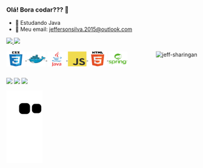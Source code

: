 ### Olá! Bora codar??? 👋

- 🌱 Estudando Java
- 💬 Meu email: jeffersonsilva.2015@outlook.com

<div>
  <a href="https://github.com/jeffleonardo">
  <img height="180em" src="https://github-readme-stats.vercel.app/api?username=jeffleonardo&show_icons=true&theme=great-gatsby&include_all_commits=true&count_private=true"/>
  <img height="180em" src="https://github-readme-stats.vercel.app/api/top-langs/?username=jeffleonardo&layout=compact&langs_count=7&theme=great-gatsby"/>
</div>
<div style="display: inline_block"><br>
  <img align="center" alt="jeff-css3" height="40" width="50" src="https://github.com/devicons/devicon/blob/master/icons/css3/css3-original-wordmark.svg">
  <img align="center" alt="jeff-docker" height="40" width="50" src="https://github.com/devicons/devicon/blob/master/icons/docker/docker-original.svg">
  <img align="center" alt="jeff-java" height="40" width="50" src="https://github.com/devicons/devicon/blob/master/icons/java/java-original-wordmark.svg">
  <img align="center" alt="jeff-javascript" height="40" width="50" src="https://github.com/devicons/devicon/blob/master/icons/javascript/javascript-original.svg">
  <img align="center" alt="jeff-html5" height="40" width="50" src="https://github.com/devicons/devicon/blob/master/icons/html5/html5-original-wordmark.svg">
  <img align="center" alt="jeff-spring" height="40" width="50" src="https://github.com/devicons/devicon/blob/master/icons/spring/spring-original-wordmark.svg"> 
  <img align="right" alt="jeff-sharingan" src="http://i867.photobucket.com/albums/ab233/razor931/gif.gif">
</div>
  
  ##

  <div> 
 <a href="https://discord.com/channels/@me" target="_blank"><img src="https://img.shields.io/badge/Discord-7289DA?style=for-the-badge&logo=discord&logoColor=white" target="_blank"></a> 
  <a href = "mailto:jefaomdp1@gmail.com"><img src="https://img.shields.io/badge/-Gmail-%23333?style=for-the-badge&logo=gmail&logoColor=white" target="_blank"></a>
  <a href="https://www.linkedin.com/in/jefferson-leonardo-268a591a2/" target="_blank"><img src="https://img.shields.io/badge/-LinkedIn-%230077B5?style=for-the-badge&logo=linkedin&logoColor=white" target="_blank"></a> 
 
  ![Snake animation](https://github.com/rafaballerini/rafaballerini/blob/output/github-contribution-grid-snake.svg)
 
</div>
